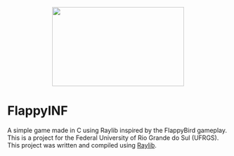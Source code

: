 <p align="center">
  <img width="300" height="180" src="https://i.imgur.com/6NHgGUv.png">
</p>

# FlappyINF
A simple game made in C using Raylib inspired by the FlappyBird gameplay.
This is a project for the Federal University of Rio Grande do Sul (UFRGS).
This project was written and compiled using [Raylib](https://github.com/raysan5/raylib).
